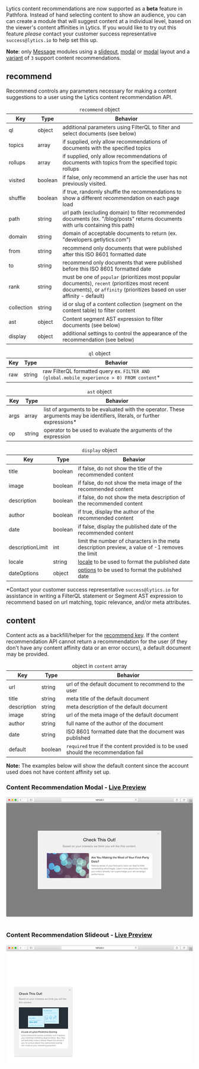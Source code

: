 Lytics content recommendations are now supported as a **beta** feature in Pathfora. Instead of hand selecting content to show an audience, you can can create a module that will suggest content at a individual level, based on the viewer's content affinities in Lytics. If you would like to try out this feature _please_ contact your customer success representative `success@lytics.io` to help set this up.

**Note**: only [Message](/types/message.md) modules using a [slideout](/layouts/slideout.md), [modal](/layouts/modal.md) or [modal](/layouts/inline.md) layout and a [variant](/layouts/modal.md#variant) of `3` support content recommendations.

## recommend

Recommend controls any parameters necessary for making a content suggestions to a user using the Lytics content recommendation API.


<table>
  <thead>
    <tr>
      <td colspan="3" align="center"><code>recommend</code> object</td>
    </tr>
    <tr>
      <th>Key</th>
      <th>Type</th>
      <th>Behavior</th>
    </tr>
  </thead>
  
  <tr>
    <td>ql</td>
    <td>object</td>
    <td>additional parameters using FilterQL to filter and select documents (see below)</td>
  </tr>

  <tr>
    <td>topics</td>
    <td>array</td>
    <td>if supplied, only allow recommendations of documents with the specified topics</td>
  </tr>

  <tr>
    <td>rollups</td>
    <td>array</td>
    <td>if supplied, only allow recommendations of documents with topics from the specified topic rollups</td>
  </tr>

  <tr>
    <td>visited</td>
    <td>boolean</td>
    <td>if false, only recommend an article the user has not previously visited.</td>
  </tr>

  <tr>
    <td>shuffle</td>
    <td>boolean</td>
    <td>if true, randomly shuffle the recommendations to show a different recommendation on each page load</td>
  </tr>

  <tr>
    <td>path</td>
    <td>string</td>
    <td>url path (excluding domain) to filter recommended documents (ex. "/blog/posts" returns documents with urls containing this path)</td>
  </tr>

  <tr>
    <td>domain</td>
    <td>string</td>
    <td>domain of acceptable documents to return (ex. "developers.getlytics.com")</td>
  </tr>

  <tr>
    <td>from</td>
    <td>string</td>
    <td>recommend only documents that were published after this ISO 8601 formatted date</td>
  </tr>

  <tr>
    <td>to</td>
    <td>string</td>
    <td>recommend only documents that were published before this ISO 8601 formatted date</td>
  </tr>

  <tr>
    <td>rank</td>
    <td>string</td>
    <td>must be one of <code>popular</code> (prioritizes most popular documents), <code>recent</code> (prioritizes most recent documents), or <code>affinity</code> (prioritizes based on user affinity - default)</td>
  </tr>

  <tr>
    <td>collection</td>
    <td>string</td>
    <td>id or slug of a content collection (segment on the content table) to filter content</td>
  </tr>

  <tr>
    <td>ast</td>
    <td>object</td>
    <td>Content segment AST expression to filter documents (see below)</td>
  </tr>

  <tr>
    <td>display</td>
    <td>object</td>
    <td>additional settings to control the appearance of the recommendation (see below)</td>
  </tr>

</table>

<table>
  <thead>
    <tr>
      <td colspan="3" align="center"><code>ql</code> object</td>
    </tr>
    <tr>
      <th>Key</th>
      <th>Type</th>
      <th>Behavior</th>
    </tr>
  </thead>
  
  <tr>
    <td>raw</td>
    <td>string</td>
    <td>raw FilterQL formatted query ex. <code>FILTER AND (global.mobile_experience > 0) FROM content</code>*</td>
  </tr>
</table>

<table>
  <thead>
    <tr>
      <td colspan="3" align="center"><code>ast</code> object</td>
    </tr>
    <tr>
      <th>Key</th>
      <th>Type</th>
      <th>Behavior</th>
    </tr>
  </thead>
  
  <tr>
    <td>args</td>
    <td>array</td>
    <td>list of arguments to be evaluated with the operator. These arguments may be identifiers, literals, or further expressions*</td>
  </tr>

  <tr>
    <td>op</td>
    <td>string</td>
    <td>operator to be used to evaluate the arguments of the expression</td>
  </tr>
</table>

<table>
  <thead>
    <tr>
      <td colspan="3" align="center"><code>display</code> object</td>
    </tr>
    <tr>
      <th>Key</th>
      <th>Type</th>
      <th>Behavior</th>
    </tr>
  </thead>
  
  <tr>
    <td>title</td>
    <td>boolean</td>
    <td>if false, do not show the title of the recommended content</td>
  </tr>

  <tr>
    <td>image</td>
    <td>boolean</td>
    <td>if false, do not show the meta image of the recommended content</td>
  </tr>

  <tr>
    <td>description</td>
    <td>boolean</td>
    <td>if false, do not show the meta description of the recommended content</td>
  </tr>

  <tr>
    <td>author</td>
    <td>boolean</td>
    <td>if true, display the author of the recommended content</td>
  </tr>

  <tr>
    <td>date</td>
    <td>boolean</td>
    <td>if false, display the published date of the recommended content</td>
  </tr>

  <tr>
    <td>descriptionLimit</td>
    <td>int</td>
    <td>limit the number of characters in the meta description preview, a value of -1 removes the limit</td>
  </tr>

  <tr>
    <td>locale</td>
    <td>string</td>
    <td><a href="https://developer.mozilla.org/en-US/docs/Web/JavaScript/Reference/Global_Objects/Date/toLocaleDateString#Using_locales">locale</a> to be used to format the published date</td>
  </tr>

  <tr>
    <td>dateOptions</td>
    <td>object</td>
    <td><a href="https://developer.mozilla.org/en-US/docs/Web/JavaScript/Reference/Global_Objects/Date/toLocaleDateString#Using_options">options</a> to be used to format the published date</td>
  </tr>
</table>

*Contact your customer success representative `success@lytics.io` for assistance in writing a FilterQL statement or Segment AST expression to recommend based on url matching, topic relevance, and/or meta attributes.

## content

Content acts as a backfill/helper for the [recommend key](#recommend). If the content recommendation API cannot return a recommendation for the user (if they don't have any content affinity data or an error occurs), a default document may be provided.

<table>
  <thead>
    <tr>
      <td colspan="3" align="center">object in <code>content</code> array</td>
    </tr>
    <tr>
      <th>Key</th>
      <th>Type</th>
      <th>Behavior</th>
    </tr>
  </thead>
  
  <tr>
    <td>url</td>
    <td>string</td>
    <td>url of the default document to recommend to the user</td>
  </tr>
  <tr>
    <td>title</td>
    <td>string</td>
    <td>meta title of the default document</td>
  </tr>
  <tr>
    <td>description</td>
    <td>string</td>
    <td>meta description of the default document</td>
  </tr>
  <tr>
    <td>image</td>
    <td>string</td>
    <td>url of the meta image of the default document</td>
  </tr>
  <tr>
    <td>author</td>
    <td>string</td>
    <td>full name of the author of the document</td>
  </tr>
  <tr>
    <td>date</td>
    <td>string</td>
    <td>ISO 8601 formatted date that the document was published</td>
  </tr>
  <tr>
    <td>default</td>
    <td>boolean</td>
    <td><code>required</code> true if the content provided is to be used should the recommendation fail</td>
  </tr>
</table>

**Note:** The examples below will show the default content since the account used does not have content affinity set up.

<h3>Content Recommendation Modal - <a href="../examples/preview/layouts/modal/contentRecommend.html" target="_blank">Live Preview</a></h3>

![Content Recommendation Modal Module](examples/img/layouts/modal/contentRecommend.png)

<pre data-src="../examples/src/layouts/modal/contentRecommend.js"></pre>

<h3>Content Recommendation Slideout - <a href="../examples/preview/layouts/slideout/contentRecommend.html" target="_blank">Live Preview</a></h3>


![Content Recommendation Modal Module](examples/img/layouts/slideout/contentRecommend.png)

<pre data-src="../examples/src/layouts/slideout/contentRecommend.js"></pre>
